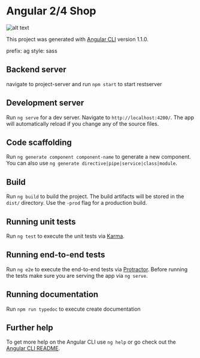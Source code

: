 # Angular 2/4 Shop

![alt text](https://github.com/andregaertner/angular2-shop/blob/master/src/assets/screenshot.png)


This project was generated with [Angular CLI](https://github.com/angular/angular-cli) version 1.1.0.

prefix: ag
style: sass

## Backend server
navigate to project-server and run `npm start` to start restserver
## Development server

Run `ng serve` for a dev server. Navigate to `http://localhost:4200/`. The app will automatically reload if you change any of the source files.

## Code scaffolding

Run `ng generate component component-name` to generate a new component. You can also use `ng generate directive|pipe|service|class|module`.

## Build

Run `ng build` to build the project. The build artifacts will be stored in the `dist/` directory. Use the `-prod` flag for a production build.

## Running unit tests

Run `ng test` to execute the unit tests via [Karma](https://karma-runner.github.io).

## Running end-to-end tests

Run `ng e2e` to execute the end-to-end tests via [Protractor](http://www.protractortest.org/).
Before running the tests make sure you are serving the app via `ng serve`.

## Running documentation
Run `npm run typedoc` to execute create documentation
## Further help

To get more help on the Angular CLI use `ng help` or go check out the [Angular CLI README](https://github.com/angular/angular-cli/blob/master/README.md).
